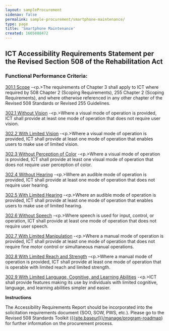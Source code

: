 ```yaml
---
layout: sampleProcurement 
sidenav: false 
permalink: sample-procurement/smartphone-maintenance/
type: page
title: 'Smartphone Maintenance'
created: 1605888472
---
```


## **ICT Accessibility Requirements Statement per the Revised Section 508 of the Rehabilitation Act**

### **Functional Performance Criteria:**

[301.1 Scope][1] -<p.>The requirements of Chapter 3 shall apply to ICT where required by 508 Chapter 2 (Scoping Requirements), 255 Chapter 2 (Scoping Requirements), and where otherwise referenced in any other chapter of the Revised 508 Standards or Revised 255 Guidelines.</p> 

[302.1 Without Vision][2] -<p.>Where a visual mode of operation is provided, ICT shall provide at least one mode of operation that does not require user vision.</p> 

[302.2 With Limited Vision][2] -<p.>Where a visual mode of operation is provided, ICT shall provide at least one mode of operation that enables users to make use of limited vision.</p> 

[302.3 Without Perception of Color][2] -<p.>Where a visual mode of operation is provided, ICT shall provide at least one visual mode of operation that does not require user perception of color.</p> 

[302.4 Without Hearing][2] -<p.>Where an audible mode of operation is provided, ICT shall provide at least one mode of operation that does not require user hearing.</p> 

[302.5 With Limited Hearing][2] -<p.>Where an audible mode of operation is provided, ICT shall provide at least one mode of operation that enables users to make use of limited hearing.</p> 

[302.6 Without Speech][2] -<p.>Where speech is used for input, control, or operation, ICT shall provide at least one mode of operation that does not require user speech.</p> 

[302.7 With Limited Manipulation][2] -<p.>Where a manual mode of operation is provided, ICT shall provide at least one mode of operation that does not require fine motor control or simultaneous manual operations.</p> 

[302.8 With Limited Reach and Strength][2] -<p.>Where a manual mode of operation is provided, ICT shall provide at least one mode of operation that is operable with limited reach and limited strength.</p> 

[302.9 With Limited Language, Cognitive, and Learning Abilities][2] -<p.>ICT shall provide features making its use by individuals with limited cognitive, language, and learning abilities simpler and easier.</p> 

  
**Instructions**

The Accessibility Requirements Report should be incorporated into the solicitation requirements document (SOO, SOW, PWS, etc.). Please go to the Revised 508 Standards Toolkit ([{{site.baseurl}}/manage/program-roadmap][3])  for further information on the procurement process.

 [1]: {{site.baseurl}}/ict-accessibility#e301_1
 [2]: {{site.baseurl}}/ict-accessibility#e302_1
 [3]: {{site.baseurl}}/manage/program-roadmap